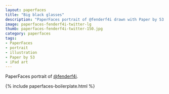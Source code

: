 ```yaml
---
layout: paperfaces
title: "Big black glasses"
description: "PaperFaces portrait of @fenderf4i drawn with Paper by 53 on an iPad."
image: paperfaces-fenderf4i-twitter-lg
thumb: paperfaces-fenderf4i-twitter-150.jpg
category: paperfaces
tags: 
- PaperFaces
- portrait
- illustration
- Paper by 53
- iPad art
---
```


PaperFaces portrait of [@fenderf4i](http://twitter.com/fenderf4i).

{% include paperfaces-boilerplate.html %}
